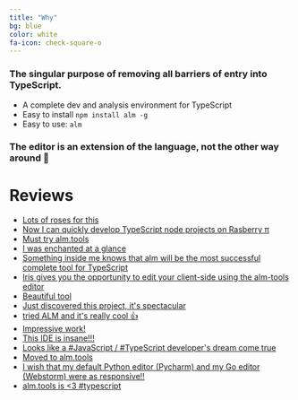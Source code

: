 ```yaml
---
title: "Why"
bg: blue
color: white
fa-icon: check-square-o
---
```


### The singular purpose of removing all barriers of entry into TypeScript.

* A complete dev and analysis environment for TypeScript
* Easy to install `npm install alm -g`
* Easy to use: `alm`

### The editor is an extension of the language, not the other way around 🌹

# Reviews

* [Lots of roses for this](https://twitter.com/attilah/status/738177022669660161)
* [Now I can quickly develop TypeScript node projects on Rasberry π](https://twitter.com/xperiments/status/738691522854563840)
* [Must try alm.tools](https://gitter.im/Microsoft/TypeScript?at=57614b35b8ad3d5d7ee04c99)
* [I was enchanted at a glance](https://twitter.com/finderlustiga/status/743931150410911744)
* [Something inside me knows that alm will be the most successful complete tool for TypeScript](https://gitter.im/alm-tools/alm?at=576505b3bd67400679daa19e)
* [Iris gives you the opportunity to edit your client-side using the alm-tools editor](https://kataras.gitbooks.io/iris/content/plugin-editor.html)
* [Beautiful tool](https://twitter.com/aiyswu/status/753478167021494272)
* [Just discovered this project, it's spectacular](https://github.com/alm-tools/alm/issues/133#issuecomment-234440978)
* [tried ALM and it's really cool 👍](https://twitter.com/erodot_/status/758034091807744004)
* [Impressive work!](https://twitter.com/overthink/status/762409236085211136)
* [This IDE is insane!!!](https://github.com/alm-tools/alm/issues/160)
* [Looks like a #JavaScript / #TypeScript developer's dream come true](https://twitter.com/nitish_dayal/status/764439330240602112)
* [Moved to alm.tools](https://twitter.com/simon_matt_/status/775408226741395457)
* [I wish that my default Python editor (Pycharm) and my Go editor (Webstorm) were as responsive!!](https://twitter.com/carlcaulkett/status/816041605551587329)
* [alm.tools is <3 #typescript](https://twitter.com/garryvictor1/status/832879992853794816)
